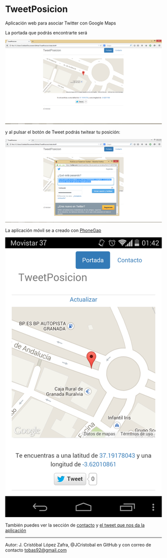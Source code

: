 # TweetPosicion
Aplicación web para asociar Twitter con Google Maps

La portada que podrás encontrarte será

![Portada](https://github.com/JCristobal/TweetPosicion/blob/master/imagenes%20de%20muestra/portada.png?raw=true)


y al pulsar el botón de Tweet podrás twitear tu posición:

![twitear](https://github.com/JCristobal/TweetPosicion/blob/master/imagenes%20de%20muestra/twitear.png?raw=true)


La aplicación móvil se a creado con [PhoneGap](https://build.phonegap.com)

![portada de la aplicación móvil](https://github.com/JCristobal/TweetPosicion/blob/master/imagenes%20de%20muestra/portadamovil.png?raw=true)

También puedes ver la sección de [contacto](https://github.com/JCristobal/TweetPosicion/blob/master/imagenes%20de%20muestra/contacto.png?raw=true) y [el tweet que nos da la aplicación](https://github.com/JCristobal/TweetPosicion/blob/master/imagenes%20de%20muestra/twitearmovil.png?raw=true)


***

Autor: J. Cristóbal López Zafra, @JCristobal en GitHub y con correo de contacto tobas92@gmail.com

